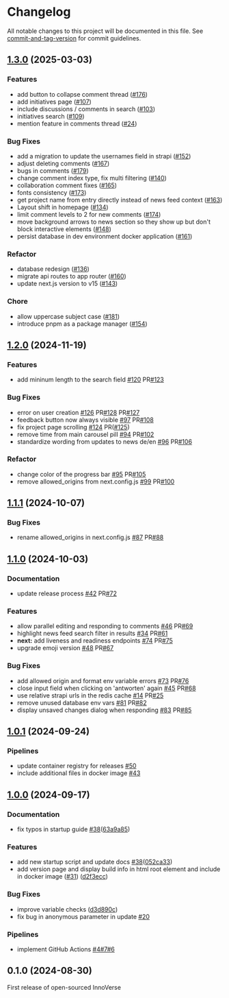 # Changelog

All notable changes to this project will be documented in this file. See [commit-and-tag-version](https://github.com/absolute-version/commit-and-tag-version) for commit guidelines.

## [1.3.0](https://github.com/openkfw/innoverse/compare/v1.2.0...v1.3.0) (2025-03-03)


### Features

* add button to collapse comment thread ([#176](https://github.com/openkfw/innoverse/issues/176))
* add initiatives page ([#107](https://github.com/openkfw/innoverse/issues/107))
* include discussions / comments in search ([#103](https://github.com/openkfw/innoverse/issues/103))
* initiatives search ([#109](https://github.com/openkfw/innoverse/issues/109))
* mention feature in comments thread ([#24](https://github.com/openkfw/innoverse/issues/24))

### Bug Fixes

* add a migration to update the usernames field in strapi ([#152](https://github.com/openkfw/innoverse/issues/152))
* adjust deleting comments ([#167](https://github.com/openkfw/innoverse/issues/167))
* bugs in comments ([#179](https://github.com/openkfw/innoverse/issues/179))
* change comment index type, fix multi filtering ([#140](https://github.com/openkfw/innoverse/issues/140))
* collaboration comment fixes ([#165](https://github.com/openkfw/innoverse/issues/165))
* fonts consistency ([#173](https://github.com/openkfw/innoverse/issues/173))
* get project name from entry directly instead of news feed context ([#163](https://github.com/openkfw/innoverse/issues/163))
* Layout shift in homepage ([#134](https://github.com/openkfw/innoverse/issues/134))
* limit comment levels to 2 for new comments ([#174](https://github.com/openkfw/innoverse/issues/174))
* move background arrows to news section so they show up but don't block interactive elements ([#148](https://github.com/openkfw/innoverse/issues/148))
* persist database in dev environment docker application ([#161](https://github.com/openkfw/innoverse/issues/161))

### Refactor

* database redesign ([#136](https://github.com/openkfw/innoverse/issues/136))
* migrate api routes to app router ([#160](https://github.com/openkfw/innoverse/issues/160))
* update next.js version to v15 ([#143](https://github.com/openkfw/innoverse/issues/143))

### Chore

* allow uppercase subject case ([#181](https://github.com/openkfw/innoverse/issues/181))
* introduce pnpm as a package manager ([#154](https://github.com/openkfw/innoverse/issues/154))

## [1.2.0](https://github.com/openkfw/innoverse/compare/v1.1.1...v1.2.0) (2024-11-19)

### Features

- add mininum length to the search field [#120](https://github.com/openkfw/innoverse/issues/120) PR[#123](https://github.com/openkfw/innoverse/pull/123)

### Bug Fixes

- error on user creation [#126](https://github.com/openkfw/innoverse/issues/126) PR[#128](https://github.com/openkfw/innoverse/pull/128) PR[#127](https://github.com/openkfw/innoverse/pull/127)
- feedback button now always visible [#97](https://github.com/openkfw/innoverse/issues/97) PR[#108](https://github.com/openkfw/innoverse/pull/108)
- fix project page scrolling [#124](https://github.com/openkfw/innoverse/issues/124) PR([#125](https://github.com/openkfw/innoverse/issues/125))
- remove time from main carousel pill [#94](https://github.com/openkfw/innoverse/issues/94) PR[#102](https://github.com/openkfw/innoverse/issues/102)
- standardize wording from updates to news de/en [#96](https://github.com/openkfw/innoverse/issues/96) PR[#106](https://github.com/openkfw/innoverse/issues/106)

### Refactor

- change color of the progress bar [#95](https://github.com/openkfw/innoverse/issues/95) PR[#105](https://github.com/openkfw/innoverse/pull/105)
- remove allowed_origins from next.config.js [#99](https://github.com/openkfw/innoverse/issues/99) PR[#100](https://github.com/openkfw/innoverse/pull/100)

## [1.1.1](https://github.com/openkfw/innoverse/compare/v1.1.0...v1.1.1) (2024-10-07)

### Bug Fixes

- rename allowed_origins in next.config.js [#87](https://github.com/openkfw/innoverse/issues/87) PR[#88](https://github.com/openkfw/innoverse/issues/88)

## [1.1.0](https://github.com/openkfw/innoverse/compare/v1.0.1...v1.1.0) (2024-10-03)

### Documentation

- update release process [#42](https://github.com/openkfw/innoverse/issues/42) PR[#72](https://github.com/openkfw/innoverse/issues/72)

### Features

- allow parallel editing and responding to comments [#46](https://github.com/openkfw/innoverse/issues/46) PR[#69](https://github.com/openkfw/innoverse/issues/69)
- highlight news feed search filter in results [#34](https://github.com/openkfw/innoverse/issues/34) PR[#61](https://github.com/openkfw/innoverse/issues/61)
- **next:** add liveness and readiness endpoints [#74](https://github.com/openkfw/innoverse/issues/74) PR[#75](https://github.com/openkfw/innoverse/issues/75)
- upgrade emoji version [#48](https://github.com/openkfw/innoverse/issues/48) PR[#67](https://github.com/openkfw/innoverse/issues/67)

### Bug Fixes

- add allowed origin and format env variable errors [#73](https://github.com/openkfw/innoverse/pull/73) PR[#76](https://github.com/openkfw/innoverse/pull/76)
- close input field when clicking on 'antworten' again [#45](https://github.com/openkfw/innoverse/pull/45) PR[#68](https://github.com/openkfw/innoverse/pull/68)
- use relative strapi urls in the redis cache [#14](https://github.com/openkfw/innoverse/issues/14) PR[#25](https://github.com/openkfw/innoverse/issues/25)
- remove unused database env vars [#81](https://github.com/openkfw/innoverse/issues/81) PR[#82](https://github.com/openkfw/innoverse/issues/82)
- display unsaved changes dialog when responding [#83](https://github.com/openkfw/innoverse/issues/83) PR[#85](https://github.com/openkfw/innoverse/pull/85)

## [1.0.1](https://github.com/openkfw/innoverse/compare/v1.0.0...v1.0.1) (2024-09-24)

### Pipelines

- update container registry for releases [#50](https://github.com/openkfw/innoverse/issues/50)
- include additional files in docker image [#43](https://github.com/openkfw/innoverse/issues/43)

## [1.0.0](https://github.com/openkfw/innoverse/compare/v0.1.0...v1.0.0) (2024-09-17)

### Documentation

- fix typos in startup guide [#38](https://github.com/openkfw/innoverse/issues/38)([63a9a85](https://github.com/openkfw/innoverse/commit/63a9a8590756599d896a7147ae07c54c251eb119))

### Features

- add new startup script and update docs [#38](https://github.com/openkfw/innoverse/issues/38)([052ca33](https://github.com/openkfw/innoverse/commit/052ca336b6931fe74e064b7af0beaa03cdc61f4f))
- add version page and display build info in html root element and include in docker image ([#31](https://github.com/openkfw/innoverse/issues/31)) ([d2f3ecc](https://github.com/openkfw/innoverse/commit/d2f3ecc5b50fd6f9d356420504f2ff243651ffe3))

### Bug Fixes

- improve variable checks ([d3d890c](https://github.com/openkfw/innoverse/commit/d3d890cfe84e64946d6ffe60ebe5fa4a17f37cb0))
- fix bug in anonymous parameter in update [#20](https://github.com/openkfw/innoverse/issues/20)

### Pipelines

- implement GitHub Actions [#4](https://github.com/openkfw/innoverse/issues/4)[#7](https://github.com/openkfw/innoverse/issues/7)[#6](https://github.com/openkfw/innoverse/pull/6)

## 0.1.0 (2024-08-30)

First release of open-sourced InnoVerse
